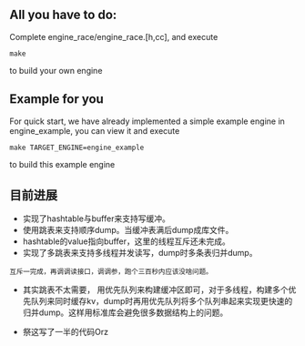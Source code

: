 ## All you have to do:

Complete engine_race/engine_race.[h,cc], and execute

```
make
```
to build your own engine

## Example for you

For quick start, we have already implemented a simple
example engine in engine_example, you can view it and execute

```
make TARGET_ENGINE=engine_example
```
to build this example engine

## 目前进展

* 实现了hashtable与buffer来支持写缓冲。
* 使用跳表来支持顺序dump。当缓冲表满后dump成库文件。
* hashtable的value指向buffer，这里的线程互斥还未完成。
* 实现了多跳表来支持多线程并发读写，dump时多条表归并dump。
```
互斥一完成，再调调读接口，调调参，跑个三百秒内应该没啥问题。
```
* 其实跳表不太需要， 用优先队列来构建缓冲区即可，对于多线程，构建多个优先队列来同时缓存kv，dump时再用优先队列将多个队列串起来实现更快速的归并dump。这样用标准库会避免很多数据结构上的问题。

* 祭这写了一半的代码Orz